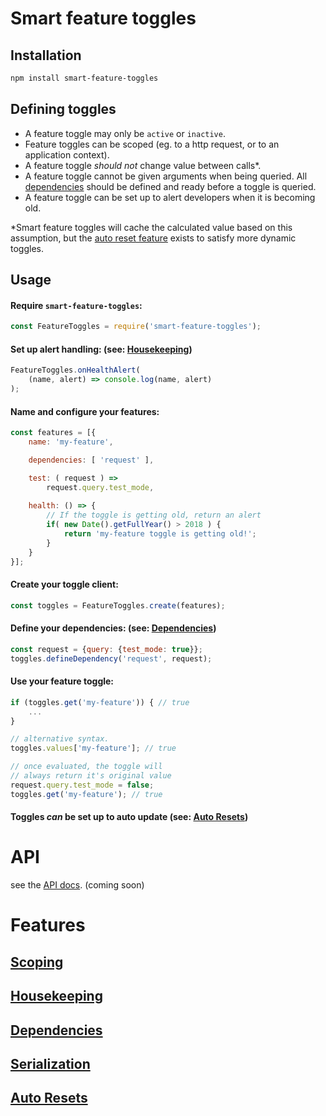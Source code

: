 # Smart feature toggles 

## Installation
```bash
npm install smart-feature-toggles
```

## Defining toggles
- A feature toggle may only be `active` or `inactive`.
- Feature toggles can be scoped (eg. to a http request, or to an 
application context).
- A feature toggle _should not_ change value between calls*.
- A feature toggle cannot be given arguments when being queried. All 
[dependencies](docs/features/DEPENDENCIES.md) should be defined and ready before a toggle 
is queried.
- A feature toggle can be set up to alert developers when it is becoming 
old.

*Smart feature toggles will cache the calculated value based on this 
assumption, but the [auto reset feature](docs/features/AUTO_RESETS.md) exists to satisfy 
more dynamic toggles.

## Usage

#### Require `smart-feature-toggles`:
```js
const FeatureToggles = require('smart-feature-toggles');
```

#### Set up alert handling: (see: [Housekeeping](docs/features/HOUSEKEEPING.md))
```js
FeatureToggles.onHealthAlert(
    (name, alert) => console.log(name, alert)
);
```

#### Name and configure your features:
```js
const features = [{
    name: 'my-feature',

    dependencies: [ 'request' ],

    test: ( request ) => 
        request.query.test_mode,
    
    health: () => {
        // If the toggle is getting old, return an alert
        if( new Date().getFullYear() > 2018 ) {
            return 'my-feature toggle is getting old!'; 
        }
    }
}];
```

#### Create your toggle client:
```js
const toggles = FeatureToggles.create(features);
```

#### Define your dependencies: (see: [Dependencies](docs/features/DEPENDENCIES.md))
```js
const request = {query: {test_mode: true}};
toggles.defineDependency('request', request);
```

#### Use your feature toggle:
```js
if (toggles.get('my-feature')) { // true
    ...
}

// alternative syntax. 
toggles.values['my-feature']; // true

// once evaluated, the toggle will
// always return it's original value
request.query.test_mode = false;
toggles.get('my-feature'); // true
```

#### Toggles _can_ be set up to auto update (see: [Auto Resets](docs/features/AUTO_RESETS.md))

# API
see the [API docs](#api). (coming soon)

# Features
## [Scoping](docs/features/SCOPING.md)
## [Housekeeping](docs/features/HOUSEKEEPING.md)
## [Dependencies](docs/features/DEPENDENCIES.md)
## [Serialization](docs/features/SERIALIZATION.md)
## [Auto Resets](docs/features/AUTO_RESETS.md)
